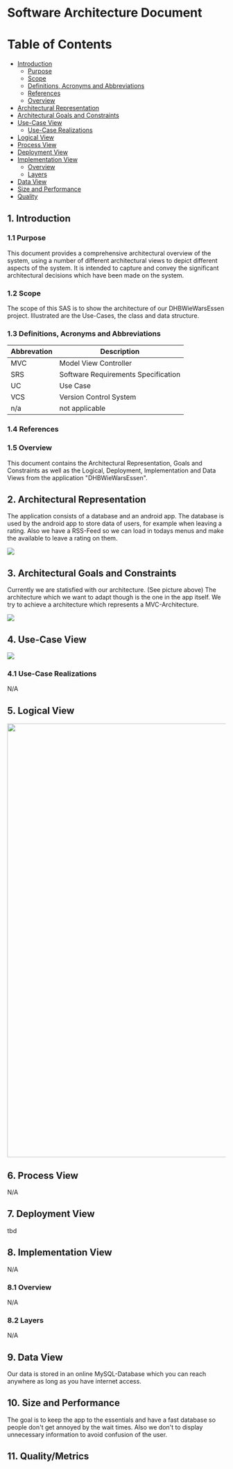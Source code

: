 # Software Architecture Document

# Table of Contents
- [Introduction](#1-introduction)
    - [Purpose](#11-purpose)
    - [Scope](#12-scope)
    - [Definitions, Acronyms and Abbreviations](#13-definitions-acronyms-and-abbreviations)
    - [References](#14-references)
    - [Overview](#15-overview)
- [Architectural Representation](#2-architectural-representation)
- [Architectural Goals and Constraints](#3-architectural-goals-and-constraints)
- [Use-Case View](#4-use-case-view)
    - [Use-Case Realizations](#41-use-case-realizations)
- [Logical View](#5-logical-view)
- [Process View](#6-process-view)
- [Deployment View](#7-deployment-view)
- [Implementation View](#8-implementation-view)
    - [Overview](#81-overview)
    - [Layers](#82-layers)
- [Data View](#9-data-view)
- [Size and Performance](#10-size-and-performance)
- [Quality](#11-quality)

## 1. Introduction

### 1.1 Purpose

This document provides a comprehensive architectural overview of the system, using a number of different architectural views to depict different aspects of the system. It is intended to capture and convey the significant architectural decisions which have been made on the system.

### 1.2 Scope

The scope of this SAS is to show the architecture of our DHBWieWarsEssen project. Illustrated are the Use-Cases, the class and data structure.

### 1.3 Definitions, Acronyms and Abbreviations

| Abbrevation | Description                            |
| ----------- | -------------------------------------- |
| MVC         | Model View Controller                  |
| SRS         | Software Requirements Specification    |
| UC          | Use Case                               |
| VCS         | Version Control System                 |
| n/a         | not applicable                         |

### 1.4 References

### 1.5 Overview

This document contains the Architectural Representation, Goals and Constraints as well as the Logical, Deployment, Implementation and Data Views from the application "DHBWieWarsEssen".

## 2. Architectural Representation

The application consists of a database and an android app. The database is used by the android app to store data of users, for example when leaving a rating. Also we have a RSS-Feed so we can load in todays menus and make the available to leave a rating on them.

<img src="../MockUp/ArchitectureDiagram.png" />

## 3. Architectural Goals and Constraints

Currently we are statisfied with our architecture. (See picture above) The architecture which we want to adapt though is the one in the app itself. We try to achieve a architecture which represents a MVC-Architecture.

<img src=../MockUp/mvc-architecture.png />

## 4. Use-Case View

<img src="UC Diagram.png" />

### 4.1 Use-Case Realizations

N/A

## 5. Logical View

<img src="mvc-Model.png" width="1000" />

## 6. Process View

N/A

## 7. Deployment View

tbd

## 8. Implementation View

N/A

### 8.1 Overview

N/A

### 8.2 Layers

N/A

## 9. Data View

Our data is stored in an online MySQL-Database which you can reach anywhere as long as you have internet access.

## 10. Size and Performance

The goal is to keep the app to the essentials and have a fast database so people don't get annoyed by the wait times. Also we don't to display unnecessary information to avoid confusion of the user.

## 11. Quality/Metrics

